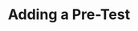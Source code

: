 ---
title: Adding a Pre-Test
redirect_to: https://ucfopen.github.io/Obojobo-Docs/releases/v3.4.0/authors/assessment_pretest
---